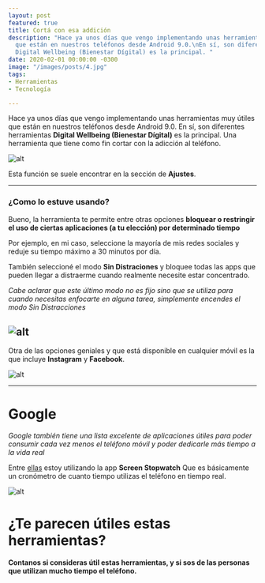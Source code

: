 ```yaml
---
layout: post
featured: true
title: Cortá con esa addición
description: "Hace ya unos días que vengo implementando unas herramientas muy útiles
  que están en nuestros teléfonos desde Android 9.0.\nEn sí, son diferentes herramientas
  Digital Wellbeing (Bienestar Dígital) es la principal. "
date: 2020-02-01 00:00:00 -0300
image: "/images/posts/4.jpg"
tags:
- Herramientas
- Tecnología

---
```

Hace ya unos días que vengo implementando unas herramientas muy útiles que están en nuestros teléfonos desde Android 9.0.
En sí, son diferentes herramientas **Digital Wellbeing (Bienestar Dígital)** es la principal. Una herramienta que tiene como fin cortar con la adicción al teléfono.

![alt](https://i.blogs.es/17dc73/bienestar-digital/1366_2000.jpg)

Esta función se suele encontrar en la sección de **Ajustes**. 

---

### ¿Como lo estuve usando?

Bueno, la herramienta te permite entre otras opciones **bloquear o restringir el uso de ciertas aplicaciones (a tu elección) por determinado tiempo**

Por ejemplo, en mi caso, seleccione la mayoría de mis redes sociales y reduje su tiempo máximo a 30 minutos por día.

También seleccioné el modo **Sin Distraciones** y bloquee todas las apps que pueden llegar a distraerme cuando realmente necesite estar concentrado.

*Cabe aclarar que este último modo no es fijo sino que se utiliza para cuando necesitas enfocarte en alguna tarea, simplemente encendes el modo Sin Distracciones*

![alt](https://lh3.googleusercontent.com/gqA1Ft7dE3PlrY_Oh8_BkNbElWf8y0fAnwcHREG7Qep_-FO3VsHUs4tMAHx3jwmNfSGi=w1366-h667-rw)
---

Otra de las opciones geniales y que está disponible en cualquier móvil es la que incluye **Instagram** y **Facebook**.

![alt](https://i.blogs.es/428ba7/tiempo-en-apps/1366_2000.jpg)

---

# Google

*Google también tiene una lista excelente de aplicaciones útiles para poder consumir cada vez menos el teléfono móvil y poder dedicarle más tiempo a la vida real*

Entre [ellas] estoy utilizando la app **Screen Stopwatch** Que es básicamente un cronómetro de cuanto tiempo utilizas el teléfono en tiempo real.

![alt](https://lh3.googleusercontent.com/lbtjeMNViaF-TQh2HWME7F2v7jkSlKmWWoG7ObRc5CTKPCh3T2Ogi3DOcmJBmuT6h3Q=w1366-h667-rw)

# ¿Te parecen útiles estas herramientas?

#### Contanos si consideras útil estas herramientas, y si sos de las personas que utilizan mucho tiempo el teléfono.

[ellas]: https://play.google.com/store/apps/details?id=com.digitalwellbeingexperiments.screenstopwatch